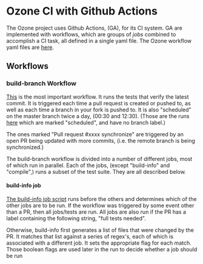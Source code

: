 # Ozone CI with Github Actions

The Ozone project uses Github Actions, (GA), for its CI system.  GA are implemented with workflows, which are groups of *jobs* combined to accomplish a CI task, all defined in a single yaml file.  The Ozone workflow yaml files are [here](./workflows).

## Workflows

### build-branch Workflow
[This](./workflows/post-commit.yml) is the most important workflow.  It runs the tests that verify the latest commit.  It is triggered each time a pull request is created or pushed to, as well as each time a branch in your fork is pushed to.  It is also "scheduled" on the master branch twice a day, (00:30 and 12:30).  (Those are the runs [here](https://github.com/apache/ozone/actions/workflows/post-commit.yml?query=event%3Aschedule++) which are marked "scheduled", and have no branch label.)

The ones marked "Pull request #xxxx synchronize" are triggered by an open PR being updated with more commits, (i.e. the remote branch is being synchronized.)

The build-branch workflow is divided into a number of different jobs, most of which run in parallel.  Each of the jobs, (except "build-info" and "compile",) runs a subset of the test suite.  They are all described below.

#### build-info job

[The build-info job script](../dev-support/ci/selective_ci_checks.sh) runs before the others and determines which of the other jobs are to be run.  If the workflow was triggered by some event other than a PR, then all jobs/tests are run.  All jobs are also run if the PR has a label containing the following string, "full tests needed".

Otherwise, build-info first generates a list of files that were changed by the PR.  It matches that list against a series of regex's, each of which is associated with a different job.  It sets the appropriate flag for each match.  Those boolean flags are used later in the run to decide whether a job should be run

For example, a regex like the following is used to determine if the Kubernetes flag should be set.
```
    local pattern_array=(
        "^hadoop-ozone/dev-support/checks/kubernetes.sh"
        "^hadoop-ozone/dist/src/main/k8s"
    )
```



#### compile job
[Builds](../hadoop-ozone/dev-support/checks/build.sh) the Java 8 and 11 versions of the jars, and saves the java 8 version for some of the subsequent jobs.

#### basic job
Runs a subset of the following subjobs depending on what was selected by build-info
- author: [Verifies](../hadoop-ozone/dev-support/checks/author.sh) none of the Java files contain the @author annotation
- bats: [Checks](../hadoop-ozone/dev-support/checks/bats.sh) bash scripts, (using the [Bash Automated Testing System](https://github.com/bats-core/bats-core#bats-core-bash-automated-testing-system-2018))
- checkstyle: [Runs](../hadoop-ozone/dev-support/checks/checkstyle.sh) 'mvn checkstyle' plugin to confirm Java source abides by Ozone coding conventions
- docs: [Builds](../hadoop-ozone/dev-support/checks/docs.sh) website with [Hugo](https://gohugo.io/)
- findbugs: [Runs](../hadoop-ozone/dev-support/checks/findbugs.sh) spotbugs static analysis on bytecode
- rat (release audit tool): [Confirms](../hadoop-ozone/dev-support/checks/rat.sh) source files include licenses
- unit: [Runs](../hadoop-ozone/dev-support/checks/unit.sh) 'mvn test' for all non integration tests

#### dependency job
[Confirms](../hadoop-ozone/dev-support/checks/dependency.sh) hadoop-ozone/dist/src/main/license/bin/LICENSE.txt is up to date, (includes references to all the latest jar files).

#### acceptance job
[Runs](../hadoop-ozone/dev-support/checks/acceptance.sh) smoketests using robot framework and a real docker compose cluster

#### kubernetes job
[Runs](../hadoop-ozone/dev-support/checks/kubernetes.sh) k8s tests

#### integration job
[Runs](../hadoop-ozone/dev-support/checks/integration.sh) 'mvn test' for all integration/minicluster tests, split into 3 subjobs:
- client
- filesystem-hdds
- ozone

#### coverage job
[Merges](../hadoop-ozone/dev-support/checks/coverage.sh) the coverage data from the following jobs that were run earlier:
- acceptance
- basic
- integration

### Cancelling Workflow
[This](./workflows/cancel-ci.yaml) workflow is triggered each time a [build-branch](ci.md#build-branch-workflow) workflow is triggered.  It monitors all the jobs triggered by that workflow run for failure and cancels any continuing jobs after one fails.  This reduces our GA usage.

### close-prs Workflow
[This](./workflows/close-pending.yaml) workflow is scheduled each night at midnight; it closes PR's that have not been updated in the last 21 days, while letting the author know they are free to reopen.

### comment-commands Workflow
[This](./workflows/comments.yaml) workflow is triggered each time a comment is added/edited to a PR.  It checks to see if the body of the comment begins with one of the following strings and, if so, invokes the corresponding command.
- /close : [Close](./comment-commands/close.sh) pending pull request (with message saying author is free to reopen.)
- /help : [Show](./comment-commands/help.sh) all the available comment commands
- /label : [Add](./comment-commands/label.sh) new label to the issue: /label "label"
- /pending : [Add](./comment-commands/pending.sh) a REQUESTED_CHANGE type review to mark issue non-mergeable: /pending "reason"
- /ready : [Dismiss](./comment-commands/ready.sh) all the blocking reviews
- /retest : [Provide](./comment-commands/retest.sh) help on how to trigger new CI build


## Old/Deprecated Workflows
The following workflows no longer run but still exist on the [actions](https://github.com/apache/ozone/actions) page for historical reasons:
- [Build](https://github.com/apache/ozone/actions/workflows/main.yml)
- [build-branch](https://github.com/apache/ozone/actions/workflows/chaos.yml)
- [pr-check](https://github.com/apache/ozone/actions/workflows/pr.yml)

Note the the deprecated [build-branch](https://github.com/apache/ozone/actions/workflows/chaos.yml) has the same name as the current [build-branch](https://github.com/apache/ozone/actions/workflows/post-commit.yml).  (They can be distinguished by the URL.)


## Tips

- When a build of the Ozone master branch fails, it's artifacts are stored [here](https://elek.github.io/ozone-build-results/).
- To trigger rerunning the tests, push a commit like this to your PR: ```git commit --allow-empty -m 'trigger new CI check'```
- [This wiki](https://cwiki.apache.org/confluence/display/OZONE/Running+Ozone+Smoke+Tests+and+Unit+Tests) contains tips on running tests locally.
- [This wiki](https://cwiki.apache.org/confluence/display/OZONE/Github+Actions+tips+and+tricks) contains tips on special handling of the CI system, such as "Executing one test multiple times", or "ssh'ing in to the CI machine while the tests are running".
